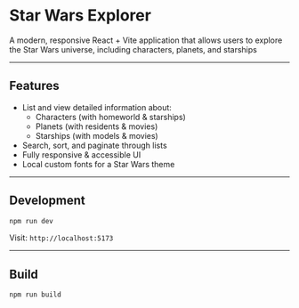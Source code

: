 # Star Wars Explorer

A modern, responsive React + Vite application that allows users to explore the Star Wars universe, including characters, planets, and starships

---

## Features

- List and view detailed information about:
  - Characters (with homeworld & starships)
  - Planets (with residents & movies)
  - Starships (with models & movies)
- Search, sort, and paginate through lists
- Fully responsive & accessible UI
- Local custom fonts for a Star Wars theme

---

## Development

```bash
npm run dev
```

Visit: `http://localhost:5173`

---

## Build

```bash
npm run build
```
